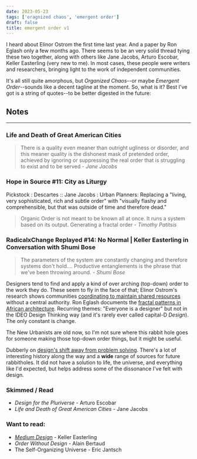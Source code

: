 ```yaml
---
date: 2023-05-23
tags: ['oragnized chaos', 'emergent order']
draft: false
title: emergent order v1
---
```

I heard about Elinor Ostrom the first time last year. And a paper by Ron Eglash only a few months ago. There seems to be an very solid thread tying these two together, along with others like Jane Jacobs, Arturo Escobar, Keller Easterling (very new to me). In most cases, these people were writers and researchers, bringing light to the work of independent communities.

It's all still quite amorphous, but *Organized Chaos*--or maybe *Emergent Order*--sounds like a decent tagline at the moment. So, what is it? Best I've got is a string of quotes--to be better digested in the future:

## Notes
---

### Life and Death of Great American Cities

> There is a quality even meaner than outright ugliness or disorder, and this meaner quality is the dishonest mask of pretended order, achieved by ignoring or suppressing the real order that is struggling to exist and to be served
*- Jane Jacobs*

### Hope in Source #11: City as Liturgy

Pickstock : Descartes :: Jane Jacobs : Urban Planners: Replacing a "living, very sophisticated, rich and subtle order" with "visually flashy and comprehensible, but that was outside of time and therefore dead."

>  Organic Order is not meant to be known all at once. It runs a system based on its output. Generating a fractal order
*- Timothy Patitsis*


### RadicalxChange Replayed #14: No Normal | Keller Easterling in Conversation with Shumi Bose

> The parameters of the system are constantly changing and therefore systems don't hold.... Productive entanglements is the phrase that we've been throwing around. 
*- Shumi Bose*


Designers tend to find and apply a kind of over arching (top-down) order to the work they do. These seem to fly in the face of that; Elinor Ostrom's research shows communities [coordinating to maintain shared resources](https://www.nobelprize.org/prizes/economic-sciences/2009/ostrom/facts/) without a central authority. Ron Eglash documents the [fractal patterns in African architecture](https://www.researchgate.net/publication/242911162_Fractals_in_African_settlement_architecture). Recurring themes: "Everyone is a designer" but not in the IDEO Design Thinking way (and it's rarely ever called capital-D *Design*). The only constant is change. 

The New Urbanists are old now, so I'm not sure where this rabbit hole goes for someone making those top-down order things, but it might be useful. 

Dubberly on [design's shift away from problem solving](https://www.dubberly.com/articles/why-we-should-stop-describing-design-as-problem-solving.html). There's a lot of interesting history along the way and a **wide** range of sources for future rabbitholes. It did not have a solution to life, the universe, and everything like I'd expected, but helps address some of the dissonance I've felt with design.

### Skimmed / Read
- *Design for the Pluriverse* - Arturo Escobar
- *Life and Death of Great American Cities* - Jane Jacobs


### Want to read: 
- *[Medium Design](http://kellereasterling.com/books/medium-design-knowing-how-to-work-on-the-world)* - Keller Easterling
- *Order Without Design* - Alain Bertaud
- The Self-Organizing Universe - Eric Jantsch

